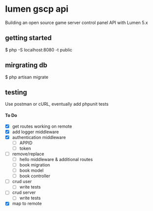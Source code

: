 # lumen gscp api
Building an open source game server control panel API with Lumen 5.x

## getting started
$ php -S localhost:8080 -t public

## mirgrating db
$ php artisan migrate

## testing
Use postman or cURL, eventually add phpunit tests

#### To Do
- [x] get routes working on remote
- [x] add logger middleware
- [x] authentication middleware
	- [ ] APPID
	- [ ] token
- [ ] remove/replace
	- [ ] hello middleware & additional routes
	- [ ] book migration
	- [ ] book model
	- [ ] book controller
- [ ] crud user
	- [ ] write tests
- [ ] crud server
	- [ ] write tests
- [x] map to remote